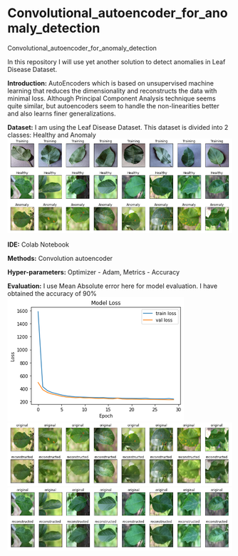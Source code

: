 # Convolutional_autoencoder_for_anomaly_detection
Convolutional_autoencoder_for_anomaly_detection

In this repository I will use yet another solution to detect anomalies in Leaf Disease Dataset.

**Introduction:** AutoEncoders which is based on unsupervised machine learning that reduces the dimensionality and reconstructs the data with minimal loss. Although Principal Component Analysis technique seems quite similar, but autoencoders seem to handle the non-linearities better and also learns finer generalizations. 

**Dataset:** I am using the Leaf Disease Dataset. This dataset is divided into 2 classes: Healthy and Anomaly
![Dataset preview](https://github.com/nickdata/Convolutional_autoencoder_for_anomaly_detection/blob/main/Dataset_preview.png)

**IDE:** Colab Notebook

**Methods:** Convolution autoencoder

**Hyper-parameters:** Optimizer - Adam, Metrics - Accuracy

**Evaluation:** I use Mean Absolute error here for model evaluation. I have obtained the accuracy of 90%
![Loss Plot](https://github.com/nickdata/Convolutional_autoencoder_for_anomaly_detection/blob/main/Loss_plot.png)
![Anomaly data reconstruction](https://github.com/nickdata/Convolutional_autoencoder_for_anomaly_detection/blob/main/anomaly_reconstruction.png)
![Healthy leaf reconstruction](https://github.com/nickdata/Convolutional_autoencoder_for_anomaly_detection/blob/main/healthy_leaf_reconstruction.png)

